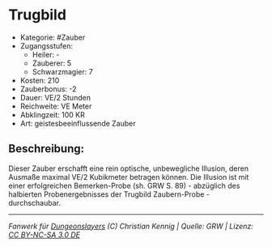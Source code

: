# Trugbild

- Kategorie: #Zauber
- Zugangsstufen:
  - Heiler: -
  - Zauberer: 5
  - Schwarzmagier: 7
- Kosten: 210
- Zauberbonus: -2
- Dauer: VE/2 Stunden
- Reichweite: VE Meter
- Abklingzeit: 100 KR
- Art: geistesbeeinflussende Zauber

## Beschreibung:

Dieser Zauber erschafft eine rein optische, unbewegliche Illusion, deren Ausmaße maximal VE/2 Kubikmeter betragen können. Die Illusion ist mit einer erfolgreichen Bemerken-Probe (sh. GRW S. 89) - abzüglich des halbierten Probenergebnisses der Trugbild Zaubern-Probe - durchschaubar.

---

_Fanwerk für [Dungeonslayers](https://www.dungeonslayers.net/) (C) Christian Kennig | Quelle: GRW | Lizenz: [CC BY-NC-SA 3.0 DE](https://creativecommons.org/licenses/by-nc-sa/3.0/de/)_
